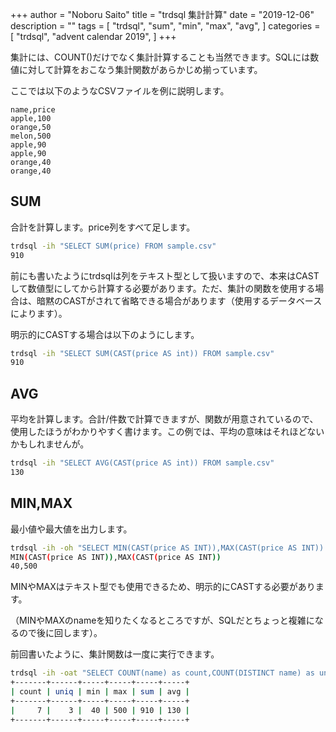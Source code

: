 +++
author = "Noboru Saito"
title = "trdsql 集計計算"
date = "2019-12-06"
description = ""
tags = [
    "trdsql",
    "sum",
    "min",
    "max",
    "avg",
]
categories = [
    "trdsql",
    "advent calendar 2019",
]
+++

集計には、COUNT()だけでなく集計計算することも当然できます。SQLには数値に対して計算をおこなう集計関数があらかじめ揃っています。

ここでは以下のようなCSVファイルを例に説明します。

```sample.csv
name,price
apple,100
orange,50
melon,500
apple,90
apple,90
orange,40
orange,40
```

## SUM

合計を計算します。price列をすべて足します。

```sh
trdsql -ih "SELECT SUM(price) FROM sample.csv"
910
```

前にも書いたようにtrdsqlは列をテキスト型として扱いますので、本来はCASTして数値型にしてから計算する必要があります。ただ、集計の関数を使用する場合は、暗黙のCASTがされて省略できる場合があります（使用するデータベースによります）。

明示的にCASTする場合は以下のようにします。

```sh
trdsql -ih "SELECT SUM(CAST(price AS int)) FROM sample.csv"
910
```

## AVG

平均を計算します。合計/件数で計算できますが、関数が用意されているので、使用したほうがわかりやすく書けます。この例では、平均の意味はそれほどないかもしれませんが。

```sh
trdsql -ih "SELECT AVG(CAST(price AS int)) FROM sample.csv"
130
```

## MIN,MAX

最小値や最大値を出力します。

```sh
trdsql -ih -oh "SELECT MIN(CAST(price AS INT)),MAX(CAST(price AS INT)) FROM sample.csv"
MIN(CAST(price AS INT)),MAX(CAST(price AS INT))
40,500
```

MINやMAXはテキスト型でも使用できるため、明示的にCASTする必要があります。

（MINやMAXのnameを知りたくなるところですが、SQLだとちょっと複雑になるので後に回します）。

前回書いたように、集計関数は一度に実行できます。

```sh
trdsql -ih -oat "SELECT COUNT(name) as count,COUNT(DISTINCT name) as uniq, MIN(CAST(price AS INT)) AS min,MAX(CAST(price AS INT)) as max,SUM(CAST(price AS INT)) as sum,AVG(CAST(price AS INT)) as avg FROM sample.csv"
+-------+------+-----+-----+-----+-----+
| count | uniq | min | max | sum | avg |
+-------+------+-----+-----+-----+-----+
|     7 |    3 |  40 | 500 | 910 | 130 |
+-------+------+-----+-----+-----+-----+
```
